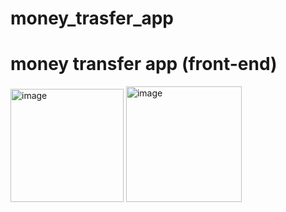 
# money_trasfer_app
money transfer app (front-end)
=======
<img width="181" alt="image" src="https://user-images.githubusercontent.com/94914338/224329250-edee17d0-69bb-401d-be06-4ec1526b19b0.png">
<img width="185" alt="image" src="https://user-images.githubusercontent.com/94914338/224329472-418dc41f-42c9-482e-9fd2-3caa6742e92c.png">
